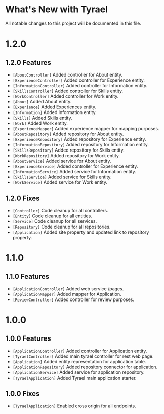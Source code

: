 # What's New with Tyrael

All notable changes to this project will be documented in this file.

# 1.2.0

## 1.2.0 Features

- `[AboutController]` Added controller for About entity.
- `[ExperienceController]` Added controller for Experience entity.
- `[InformationController]` Added controller for Information entity.
- `[SkillsController]` Added controller for Skills entity.
- `[WorkController]` Added controller for Work entity.
- `[About]` Added About entity.
- `[Experience]` Added Experiences entity.
- `[Information]` Added Information entity.
- `[Skills]` Added Skills entity.
- `[Work]` Added Work entity.
- `[ExperienceMapper]` Added experience mapper for mapping purposes.
- `[AboutRepository]` Added repository for About entity.
- `[ExperienceRepository]` Added repository for Experience entity.
- `[InformationRepository]` Added repository for Information entity.
- `[SkillsRepository]` Added repository for Skills entity.
- `[WorkRepository]` Added repository for Work entity.
- `[AboutService]` Added service for About entity.
- `[ExperienceService]` Added controller for Experience entity.
- `[InformationService]` Added service for Information entity.
- `[SkillsService]` Added service for Skills entity.
- `[WorkService]` Added service for Work entity.

## 1.2.0 Fixes

- `[Controller]` Code cleanup for all controllers.
- `[Entity]` Code cleanup for all entities.
- `[Service]` Code cleanup for all services.
- `[Repository]` Code cleanup for all repositories.
- `[Application]` Added site property and updated link to repository property.

# 1.1.0

## 1.1.0 Features

- `[ApplicationController]` Added web service /pages.
- `[ApplicationMapper]` Added mapper for Application.
- `[ReviewController]` Added controller for review purposes.

# 1.0.0

## 1.0.0 Features

- `[ApplicationController]` Added controller for Application entity.
- `[TyraelController]` Added main tyrael controller for rest web page.
- `[Application]` Added entity representation for application table.
- `[ApplicationRepository]` Added repository connector for application.
- `[ApplicationService]` Added service for application repository.
- `[TyraelApplication]` Added Tyrael main application starter.

## 1.0.0 Fixes

- `[TyraelApplication]` Enabled cross origin for all endpoints.

